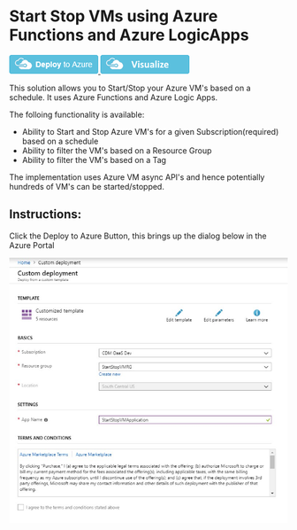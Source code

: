 # Start Stop VMs using Azure Functions and Azure LogicApps

<a href="https://portal.azure.com/#create/Microsoft.Template/uri/https%3A%2F%2Fraw.githubusercontent.com%2Fanirudhgarg%2Ffunctions-logicapp-startstopvms%2Fmaster%2Fazuredeploy.json" target="_blank">
<img src="https://raw.githubusercontent.com/Azure/azure-quickstart-templates/master/1-CONTRIBUTION-GUIDE/images/deploytoazure.png"/>
</a>
<a href="http://armviz.io/#/?load=https%3A%2F%2Fraw.githubusercontent.com%2FAzure%2Fazure-quickstart-templates%2Fmaster%2F101-aks%2Fazuredeploy.json" target="_blank">
<img src="https://raw.githubusercontent.com/Azure/azure-quickstart-templates/master/1-CONTRIBUTION-GUIDE/images/visualizebutton.png"/>
</a>

This solution allows you to Start/Stop your Azure VM's based on a schedule. It uses Azure Functions and Azure Logic Apps. 

The folloing functionality is available: 

* Ability to Start and Stop Azure VM's for a given Subscription(required) based on a schedule
* Ability to filter the VM's based on a Resource Group
* Ability to filter the VM's based on a Tag 

The implementation uses Azure VM async API's and hence potentially hundreds of VM's can be started/stopped. 

## Instructions: 

Click the Deploy to Azure Button, this brings up the dialog below in the Azure Portal

![Image of Deployment](https://github.com/anirudhgarg/functions-logicapps-startstopvms-bytes/blob/master/DeploymentScreen.jpg)




